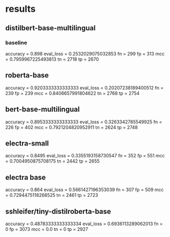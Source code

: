 # results
## distilbert-base-multilingual 
### baseline
accuracy = 0.898
eval_loss = 0.2532029075032853
fn = 299
fp = 313
mcc = 0.7959967225493813
tn = 2718
tp = 2670


## roberta-base
accuracy = 0.9203333333333333
eval_loss = 0.20207238189400512
fn = 239
fp = 239
mcc = 0.8406657991804622
tn = 2768
tp = 2754


## bert-base-multilingual
accuracy = 0.8953333333333333
eval_loss = 0.3263342785549925
fn = 226
fp = 402
mcc = 0.7921204820952911
tn = 2624
tp = 2748

## electra-small
accuracy = 0.8495
eval_loss = 0.3355193158730547
fn = 352
fp = 551
mcc = 0.7004950875708175
tn = 2442
tp = 2655

## electra base 
accuracy = 0.864
eval_loss = 0.5661427196353039
fn = 307
fp = 509
mcc = 0.7294475118268525
tn = 2461
tp = 2723

## sshleifer/tiny-distilroberta-base
accuracy = 0.48783333333333334
eval_loss = 0.6936113289062013
fn = 0
fp = 3073
mcc = 0.0
tn = 0
tp = 2927


